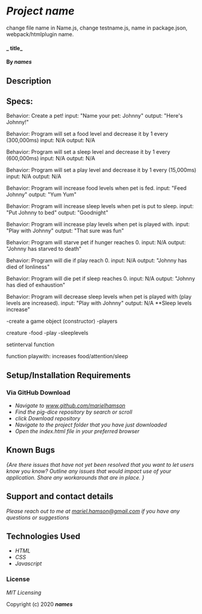 # _Project name_
change file name in Name.js, change testname.js, name in package.json, webpack/htmlplugin name.
#### _ title_

#### By _**names**_

## Description


## Specs:

Behavior: Create a pet!
input: "Name your pet: Johnny"
output: "Here's Johnny!"

Behavior: Program will set a food level and decrease it by 1 every (300,000ms)
input: N/A
output: N/A

Behavior: Program will set a sleep level and decrease it by 1 every (600,000ms)
input: N/A
output: N/A

Behavior: Program will set a play level and decrease it by 1 every (15,000ms)
input: N/A
output: N/A



Behavior: Program will increase food levels when pet is fed.
input: "Feed Johnny"
output: "Yum Yum"

Behavior: Program will increase sleep levels when pet is put to sleep.
input: "Put Johnny to bed"
output: "Goodnight"

Behavior: Program will increase play levels when pet is played with.
input: "Play with Johnny"
output: "That sure was fun"

Behavior: Program will starve pet if hunger reaches 0. 
input: N/A
output: "Johnny has starved to death"

Behavior: Program will die  if play reach 0. 
input: N/A
output: "Johnny has died of lonliness"

Behavior: Program will die pet if sleep reaches 0. 
input: N/A
output: "Johnny has died of exhaustion"

Behavior: Program will decrease sleep levels when pet is played with (play levels are increased).
input: "Play with Johnny"
output: N/A  **Sleep levels increase"




-create a game object (constructor) -players 

creature 
-food
-play
-sleeplevels

setinterval function

function playwith: increases food/attention/sleep


## Setup/Installation Requirements 

### Via GitHub Download

* _Navigate to www.github.com/marielhamson_
* _Find the pig-dice repository by search or scroll_
* _click Download repository_
* _Navigate to the project folder that you have just downloaded_
* _Open the index.html file in your preferred browser_


## Known Bugs

_{Are there issues that have not yet been resolved that you want to let users know you know?  Outline any issues that would impact use of your application.  Share any workarounds that are in place. }_

## Support and contact details

_Please reach out to me at mariel.hamson@gmail.com if you have any questions or suggestions_

## Technologies Used

* _HTML_
* _CSS_
* _Javascript_

### License

*MIT Licensing*

Copyright (c) 2020 **_names_**